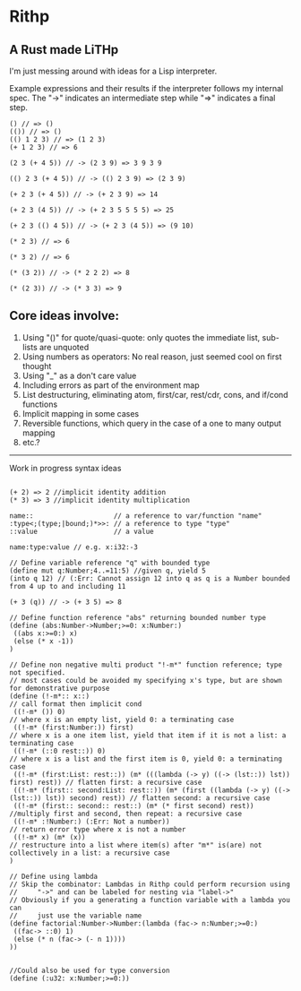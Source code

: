 # Rithp
## A Rust made LiTHp

I'm just messing around with ideas for a Lisp interpreter.

Example expressions and their results if the interpreter follows my internal spec. The "->" indicates an intermediate step while "=>" indicates a final step.
```
() // => ()
(()) // => ()
(() 1 2 3) // => (1 2 3)
(+ 1 2 3) // => 6

(2 3 (+ 4 5)) // -> (2 3 9) => 3 9 3 9

(() 2 3 (+ 4 5)) // -> (() 2 3 9) => (2 3 9)

(+ 2 3 (+ 4 5)) // -> (+ 2 3 9) => 14

(+ 2 3 (4 5)) // -> (+ 2 3 5 5 5 5) => 25

(+ 2 3 (() 4 5)) // -> (+ 2 3 (4 5)) => (9 10)

(* 2 3) // => 6

(* 3 2) // => 6

(* (3 2)) // -> (* 2 2 2) => 8

(* (2 3)) // -> (* 3 3) => 9
```

## Core ideas involve:
1. Using "()" for quote/quasi-quote: only quotes the immediate list, sub-lists are unquoted
1. Using numbers as operators: No real reason, just seemed cool on first thought
1. Using "_" as a don't care value
1. Including errors as part of the environment map
1. List destructuring, eliminating atom, first/car, rest/cdr, cons, and if/cond functions
1. Implicit mapping in some cases
1. Reversible functions, which query in the case of a one to many output mapping 
1. etc.?

---

Work in progress syntax ideas
```

(+ 2) => 2 //implicit identity addition
(* 3) => 3 //implicit identity multiplication

name::                    // a reference to var/function "name"
:type<;(type;|bound;)*>>: // a reference to type "type"
::value                   // a value

name:type:value // e.g. x:i32:-3

// Define variable reference "q" with bounded type
(define mut q:Number;4..=11:5) //given q, yield 5
(into q 12) // (:Err: Cannot assign 12 into q as q is a Number bounded from 4 up to and including 11

(+ 3 (q)) // -> (+ 3 5) => 8

// Define function reference "abs" returning bounded number type
(define (abs:Number->Number;>=0: x:Number:)
 ((abs x:>=0:) x)
 (else (* x -1))
)

// Define non negative multi product "!-m*" function reference; type not specified. 
// most cases could be avoided my specifying x's type, but are shown for demonstrative purpose
(define (!-m*:: x::)                                                          // call format then implicit cond
 ((!-m* ()) 0)                                                                // where x is an empty list, yield 0: a terminating case
 ((!-m* (first:Number:)) first)                                               // where x is a one item list, yield that item if it is not a list: a terminating case
 ((!-m* (::0 rest::)) 0)                                                      // where x is a list and the first item is 0, yield 0: a terminating case
 ((!-m* (first:List: rest::)) (m* (((lambda (-> y) ((-> (lst::)) lst)) first) rest)) // flatten first: a recursive case
 ((!-m* (first:: second:List: rest::)) (m* (first ((lambda (-> y) ((-> (lst::)) lst)) second) rest)) // flatten second: a recursive case
 ((!-m* (first:: second:: rest::) (m* (* first second) rest)) //multiply first and second, then repeat: a recursive case
 ((!-m* :!Number:) (:Err: Not a number))                                      // return error type where x is not a number
 ((!-m* x) (m* (x))                                                           // restructure into a list where item(s) after "m*" is(are) not collectively in a list: a recursive case
)

// Define using lambda
// Skip the combinator: Lambdas in Rithp could perform recursion using
//     "->" and can be labeled for nesting via "label->"
// Obviously if you a generating a function variable with a lambda you can
//     just use the variable name
(define factorial:Number->Number:(lambda (fac-> n:Number;>=0:)
 ((fac-> ::0) 1)
 (else (* n (fac-> (- n 1))))
))


//Could also be used for type conversion
(define (:u32: x:Number;>=0:))


```